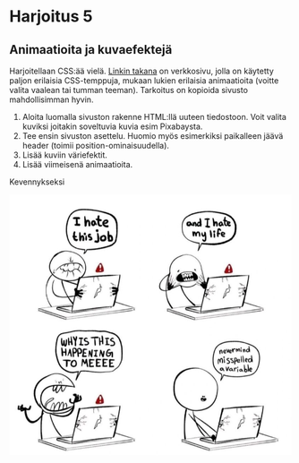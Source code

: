 # Harjoitus 5

## Animaatioita ja kuvaefektejä

Harjoitellaan CSS:ää vielä. [Linkin takana](https://preview.themeforest.net/item/maido-multipurpose-ghost-blog-theme/full_screen_preview/24837109?_ga=2.259990478.570486835.1654146705-2133876429.1654146705)<base target="_blank"> on verkkosivu, jolla on käytetty paljon erilaisia CSS-temppuja, mukaan lukien erilaisia animaatioita (voitte valita vaalean tai tumman teeman). Tarkoitus on kopioida sivusto mahdollisimman hyvin.

1. Aloita luomalla sivuston rakenne HTML:llä uuteen tiedostoon. Voit valita kuviksi joitakin soveltuvia kuvia esim Pixabaysta.
2. Tee ensin sivuston asettelu. Huomio myös esimerkiksi paikalleen jäävä header (toimii position-ominaisuudella).
3. Lisää kuviin väriefektit.
4. Lisää viimeisenä animaatioita.


Kevennykseksi

![No matter, I misspelled a variable](./misspelled.jpg)